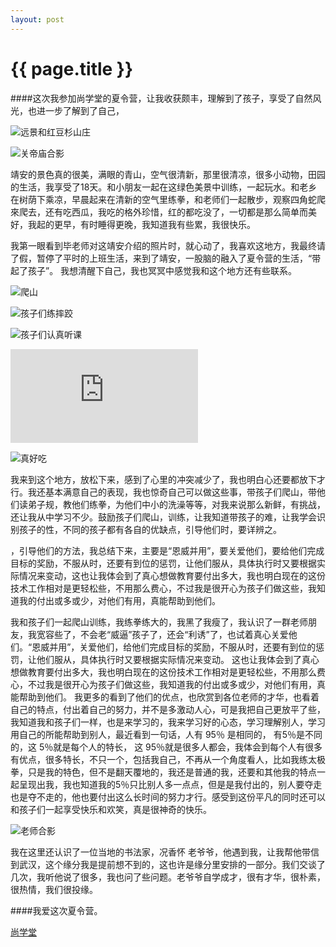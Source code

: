 ```yaml
---
layout: post
---
```


{{ page.title }}
================


####这次我参加尚学堂的夏令营，让我收获颇丰，理解到了孩子，享受了自然风光，也进一步了解到了自己，

![远景和红豆杉山庄](http://s2.sinaimg.cn/orignal/a5a2492cgx6BiZobkGJ31&690)

![关帝庙合影](http://s3.sinaimg.cn/orignal/a5a2492cte1ddffbaa322&690)

靖安的景色真的很美，满眼的青山，空气很清新，那里很清凉，很多小动物，田园的生活，我享受了18天。和小朋友一起在这绿色美景中训练，一起玩水。和老乡在树荫下乘凉，早晨起来在清新的空气里练拳，和老师们一起散步，观察四角蛇爬來爬去，还有吃西瓜，我吃的格外珍惜，红的都吃没了，一切都是那么简单而美好，我起的更早，有时睡得更晚，我知道我有些累，我很快乐。

我第一眼看到毕老师对这靖安介绍的照片时，就心动了，我喜欢这地方，我最终请了假，暂停了平时的上班生活，来到了靖安，一股脑的融入了夏令营的生活，“带起了孩子”。
我想清醒下自己，我也冥冥中感觉我和这个地方还有些联系。


![爬山](http://s16.sinaimg.cn/orignal/a5a2492cgx6Bh8zv1Rtef&690)

![孩子们练摔跤](http://s4.sinaimg.cn/orignal/a5a2492cge1eff7266e73&690)

![孩子们认真听课](http://s14.sinaimg.cn/orignal/a5a2492cte1c97b8472fd&690)

![和孩子们一起玩水](http://service.photo.sina.com.cn/show_mop.php?type=orignal&pic_id=a5a2492cgx6Bh8EjrhN63&pm=1&v=690)

![真好吃](http://s3.sinaimg.cn/orignal/a5a2492cte1de1639cf72&690) 

我来到这个地方，放松下来，感到了心里的冲突减少了，我也明白心还要都放下才行。我还基本满意自己的表现，我也惊奇自己可以做这些事，带孩子们爬山，带他们读弟子规，教他们练拳，为他们中小的洗澡等等，对我来说那么新鲜，有挑战，还让我从中学习不少。鼓励孩子们爬山，训练，让我知道带孩子的难，让我学会识别孩子的性，不同的孩子都有各自的优缺点，引导他们时，要详辨之。

，引导他们的方法，我总结下来，主要是“恩威并用”，要关爱他们，要给他们完成目标的奖励，不服从时，还要有到位的惩罚，让他们服从，具体执行时又要根据实际情况来变动，这也让我体会到了真心想做教育要付出多大，我也明白现在的这份技术工作相对是更轻松些，不用那么费心，不过我是很开心为孩子们做这些，我知道我的付出或多或少，对他们有用，真能帮助到他们。

我和孩子们一起爬山训练，我练拳练大的，我黑了我瘦了，我认识了一群老师朋友，我宽容些了，不会老“威逼”孩子了，还会“利诱”了，也试着真心关爱他们。“恩威并用”，关爱他们，给他们完成目标的奖励，不服从时，还要有到位的惩罚，让他们服从，具体执行时又要根据实际情况来变动。 这也让我体会到了真心想做教育要付出多大，我也明白现在的这份技术工作相对是更轻松些，不用那么费心，不过我是很开心为孩子们做这些，我知道我的付出或多或少，对他们有用，真能帮助到他们。 我更多的看到了他们的优点，也欣赏到各位老师的才华，也看着自己的特点，付出着自己的努力，并不是多激动人心，可是我把自己更放平了些，我知道我和孩子们一样，也是来学习的，我来学习好的心态，学习理解别人，学习用自己的所能帮助到别人，最近看到一句话，人有 95％ 是相同的， 有5％是不同的，这 5％就是每个人的特长，  这 95％就是很多人都会，我体会到每个人有很多有优点，很多特长，不只一个，包括我自己，不再从一个角度看人，比如我练太极拳，只是我的特色，但不是翻天覆地的，我还是普通的我，还要和其他我的特点一起呈现出我，我也知道我的5％只比别人多一点点，但是是我付出的，别人要夺走也是夺不走的，他也要付出这么长时间的努力才行。感受到这份平凡的同时还可以和孩子们一起享受快乐和欢笑，真是很神奇的快乐。

![老师合影](http://s9.sinaimg.cn/orignal/a5a2492cte1ddf7936898&690)

我在这里还认识了一位当地的书法家，况香怀 老爷爷，他遇到我，让我帮他带信到武汉，这个缘分我是提前想不到的，这也许是缘分里安排的一部分。我们交谈了几次，我听他说了很多，我也问了些问题。老爷爷自学成才，很有才华，很朴素，很热情，我们很投缘。

####我爱这次夏令营。

[尚学堂](http://blog.sina.com.cn/52shangxuetang)

